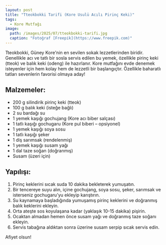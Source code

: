 ```yaml
---
layout: post
title: "Tteokbokki Tarifi (Kore Usulü Acılı Pirinç Keki)"
tags:
  - Kore Mutfağı
image: 
  path: /images/2025/07/tteokbokki-tarifi.jpg
  caption: "Fotoğraf [Freepik](https://www.freepik.com)"
---
```


Tteokbokki, Güney Kore'nin en sevilen sokak lezzetlerinden biridir. Genellikle acı ve tatlı bir sosla servis edilen bu yemek, özellikle pirinç keki (tteok) ve balık keki (odeng) ile hazırlanır. Kore mutfağını evde denemek isteyenler için hem kolay hem de lezzetli bir başlangıçtır. Özellikle baharatlı tatları sevenlerin favorisi olmaya aday!

## Malzemeler:

- 200 g silindirik pirinç keki (tteok)
- 100 g balık keki (isteğe bağlı)
- 2 su bardağı su
- 1 yemek kaşığı gochujang (Kore acı biber salçası)
- 1 tatlı kaşığı gochugaru (Kore pul biberi – opsiyonel)
- 1 yemek kaşığı soya sosu
- 1 tatlı kaşığı şeker
- 1 diş sarımsak (rendelenmiş)
- 1 yemek kaşığı susam yağı
- 1 dal taze soğan (doğranmış)
- Susam (üzeri için)

## Yapılışı:

1. Pirinç keklerini sıcak suda 10 dakika bekleterek yumuşatın.
2. Bir tencereye suyu alın, içine gochujang, soya sosu, şeker, sarımsak ve isterseniz gochugaru’yu ekleyip karıştırın.
3. Su kaynamaya başladığında yumuşamış pirinç keklerini ve doğranmış balık keklerini ekleyin.
4. Orta ateşte sos koyulaşana kadar (yaklaşık 10-15 dakika) pişirin.
5. Ocaktan almadan hemen önce susam yağı ve doğranmış taze soğanı ekleyin.
6. Servis tabağına aldıktan sonra üzerine susam serpip sıcak servis edin.

Afiyet olsun!